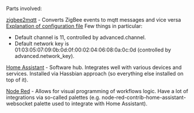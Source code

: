 Parts involved:

[zigbee2mqtt](https://zigbee2mqtt.io) - Converts ZigBee events to mqtt messages and vice versa
[Explanation of configuration file](https://www.zigbee2mqtt.io/configuration/configuration.html)
Few things in particular:
* Default channel is 11, controlled by advanced.channel.
* Default network key is 01:03:05:07:09:0b:0d:0f:00:02:04:06:08:0a:0c:0d (controlled by advanced.network_key).

[Home Assistant](https://home-assistant.io) - Software hub. Integrates well with various devices and services.
Installed via Hassbian approach (so everything else installed on top of it).

[Node Red](https://nodered.org/) - Allows for visual programming of workflows logic.
Have a lot of integrations via so-called palettes (e.g. node-red-contrib-home-assistant-websocket palette used to integrate with Home Assistant).

